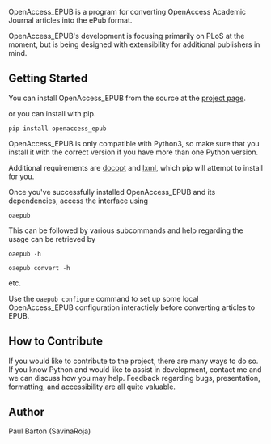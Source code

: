 OpenAccess_EPUB is a program for converting OpenAccess Academic Journal
articles into the ePub format.

OpenAccess_EPUB's development is focusing primarily on PLoS at the moment, but
is being designed with extensibility for additional publishers in mind.

Getting Started
---------------
You can install OpenAccess_EPUB from the source at the
[project page](https://github.com/SavinaRoja/OpenAccess_EPUB).

or you can install with pip.

`pip install openaccess_epub`

OpenAccess_EPUB is only compatible with Python3, so make sure that you install
it with the correct version if you have more than one Python version.

Additional requirements are [docopt](https://github.com/docopt/docopt) and
[lxml](http://lxml.de/), which pip will attempt to install for you.

Once you've successfully installed OpenAccess_EPUB and its dependencies,
access the interface using

`oaepub`

This can be followed by various subcommands and help
regarding the usage can be retrieved by

`oaepub -h`

`oaepub convert -h`
 
 etc.

Use the `oaepub configure` command to set up some local OpenAccess_EPUB
configuration interactiely before converting articles to EPUB. 

How to Contribute
-----------------
If you would like to contribute to the project, there are many ways to do so. 
If you know Python and would like to assist in development, contact me and we 
can discuss how you may help. Feedback regarding bugs, presentation, formatting,
and accessibility are all quite valuable.

Author
------
Paul Barton (SavinaRoja)

